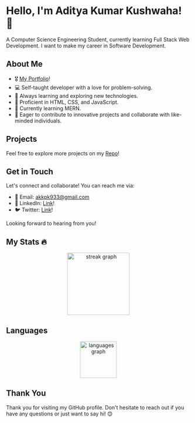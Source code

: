 # Hello, I'm Aditya Kumar Kushwaha! 👋

A Computer Science Engineering Student, currently learning Full Stack Web Development. I want to make my career in Software Development.

## About Me

- 🎖️ [My Portfolio](github.com/adityakkpk)!
- 💻 Self-taught developer with a love for problem-solving.
- 🌱 Always learning and exploring new technologies.
- 🔧 Proficient in HTML, CSS, and JavaScript.
- 🌱 Currently learning MERN.
- 🚀 Eager to contribute to innovative projects and collaborate with like-minded individuals.
   

## Projects

Feel free to explore more projects on my [Repo](https://github.com/adityakkpk?tab=repositories)!

## Get in Touch

Let's connect and collaborate! You can reach me via:

- 📧 Email: akkpk933@gmail.com
- 💬 LinkedIn: [Link](https://www.linkedin.com/in/adityakumarkushwaha/)!
- 🐦 Twitter: [Link](https://twitter.com/akkpk)!

Looking forward to hearing from you!

## My Stats 🔥

<div align="center">
  <img src="https://streak-stats.demolab.com?user=adityakkpk&locale=en&mode=daily&theme=dark&hide_border=false&border_radius=5&order=3" height="170" alt="streak graph"  />
</div>

## Languages

<div align="center">
  <img src="https://github-readme-stats.vercel.app/api/top-langs?username=adityakkpk&locale=en&hide_title=false&layout=compact&card_width=320&langs_count=5&theme=dracula&hide_border=false&order=2" height="100" alt="languages graph"  />
</div>

## Thank You

Thank you for visiting my GitHub profile. Don't hesitate to reach out if you have any questions or just want to say hi! 😊




